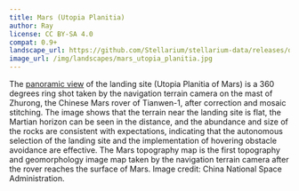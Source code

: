 ```yaml
---
title: Mars (Utopia Planitia)
author: Ray
license: CC BY-SA 4.0
compat: 0.9+
landscape_url: https://github.com/Stellarium/stellarium-data/releases/download/landscapes/mars_utopia_planitia.zip
image_url: /img/landscapes/mars_utopia_planitia.jpg
---
```

The <a href="http://www.cnsa.gov.cn/n6758823/n6758838/c6812123/content.html">panoramic view</a> of the landing site (Utopia Planitia of Mars) is a 360 degrees ring shot taken by the navigation terrain camera on the mast of Zhurong, the Chinese Mars rover of Tianwen-1, after correction and mosaic stitching. The image shows that the terrain near the landing site is flat, the Martian horizon can be seen in the distance, and the abundance and size of the rocks are consistent with expectations, indicating that the autonomous selection of the landing site and the implementation of hovering obstacle avoidance are effective. The Mars topography map is the first topography and geomorphology image map taken by the navigation terrain camera after the rover reaches the surface of Mars.
Image credit: China National Space Administration.